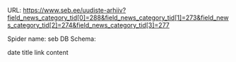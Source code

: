 URL: https://www.seb.ee/uudiste-arhiiv?field_news_category_tid[0]=288&field_news_category_tid[1]=273&field_news_category_tid[2]=274&field_news_category_tid[3]=277

Spider name: seb
DB Schema:

date
title
link
content
